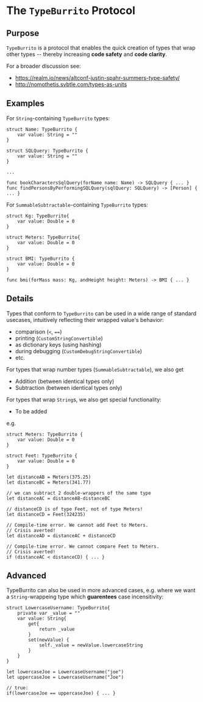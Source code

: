 The `TypeBurrito` Protocol
========================

Purpose
-------
`TypeBurrito` is a protocol that enables the quick creation of types that wrap other types --
thereby increasing **code safety** and **code clarity**.

For a broader discussion see:
* https://realm.io/news/altconf-justin-spahr-summers-type-safety/
* http://nomothetis.svbtle.com/types-as-units


Examples
--------

For `String`-containing `TypeBurrito` types:

	struct Name: TypeBurrito {
		var value: String = ""
	}

	struct SQLQuery: TypeBurrito {
		var value: String = ""
	}

	...

	func bookCharactersSqlQuery(forName name: Name) -> SQLQuery { ... }
	func findPersonsByPerformingSQLQuery(sqlQuery: SQLQuery) -> [Person] { ... }
	
For `SummableSubtractable`-containing `TypeBurrito` types:

	struct Kg: TypeBurrito{
		var value: Double = 0
	}

	struct Meters: TypeBurrito{
		var value: Double = 0
	}

	struct BMI: TypeBurrito {
		var value: Double = 0
	}
	
	func bmi(forMass mass: Kg, andHeight height: Meters) -> BMI { ... }


Details
-------

Types that conform to `TypeBurrito` can be used in a wide range of standard usecases,
intuitively reflecting their wrapped value's behavior:
* comparison (`<`, `==`)
* printing (`CustomStringConvertible`)
* as dictionary keys (using hashing)
* during debugging (`CustomDebugStringConvertible`)
* etc.

For types that wrap number types (`SummableSubtractable`), we also get
* Addition (between identical types only)
* Subtraction (between identical types only)

For types that wrap `String`s, we also get special functionality:
* To be added

e.g.

	struct Meters: TypeBurrito {
		var value: Double = 0
	}

	struct Feet: TypeBurrito {
		var value: Double = 0
	}
	
	let distanceAB = Meters(375.25)
	let distanceBC = Meters(341.77)
	
	// we can subtract 2 double-wrappers of the same type
	let distanceAC = distanceAB-distanceBC

	// distanceCD is of type Feet, not of type Meters!
	let distanceCD = Feet(324235)
	
	// Compile-time error. We cannot add Feet to Meters.
	// Crisis averted!
	let distanceAD = distanceAC + distanceCD

	// Compile-time error. We cannot compare Feet to Meters.
	// Crisis averted!
	if (distanceAC < distanceCD) { ... }


Advanced
--------

TypeBurrito can also be used in more advanced cases, e.g. where we want a `String`-wrappeing type
which **guarentees** case incensitivity:

	struct LowercaseUsername: TypeBurrito{
		private var _value = ""
		var value: String{
			get{
				return _value
			}
			set(newValue) {
				self._value = newValue.lowercaseString
			}
		}
	}

	let lowercaseJoe = LowercaseUsername("joe")
	let uppercaseJoe = LowercaseUsername("Joe")
	
	// true:
	if(lowercaseJoe == uppercaseJoe) { ... }
